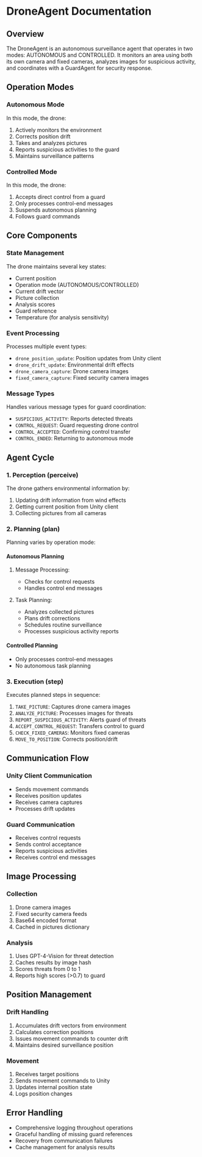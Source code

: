 # DroneAgent Documentation

## Overview
The DroneAgent is an autonomous surveillance agent that operates in two modes: AUTONOMOUS and CONTROLLED. It monitors an area using both its own camera and fixed cameras, analyzes images for suspicious activity, and coordinates with a GuardAgent for security response.

## Operation Modes

### Autonomous Mode
In this mode, the drone:
1. Actively monitors the environment
2. Corrects position drift
3. Takes and analyzes pictures
4. Reports suspicious activities to the guard
5. Maintains surveillance patterns

### Controlled Mode
In this mode, the drone:
1. Accepts direct control from a guard
2. Only processes control-end messages
3. Suspends autonomous planning
4. Follows guard commands

## Core Components

### State Management
The drone maintains several key states:
- Current position
- Operation mode (AUTONOMOUS/CONTROLLED)
- Current drift vector
- Picture collection
- Analysis scores
- Guard reference
- Temperature (for analysis sensitivity)

### Event Processing
Processes multiple event types:
- `drone_position_update`: Position updates from Unity client
- `drone_drift_update`: Environmental drift effects
- `drone_camera_capture`: Drone camera images
- `fixed_camera_capture`: Fixed security camera images

### Message Types
Handles various message types for guard coordination:
- `SUSPICIOUS_ACTIVITY`: Reports detected threats
- `CONTROL_REQUEST`: Guard requesting drone control
- `CONTROL_ACCEPTED`: Confirming control transfer
- `CONTROL_ENDED`: Returning to autonomous mode

## Agent Cycle

### 1. Perception (perceive)
The drone gathers environmental information by:
1. Updating drift information from wind effects
2. Getting current position from Unity client
3. Collecting pictures from all cameras

### 2. Planning (plan)
Planning varies by operation mode:

#### Autonomous Planning
1. Message Processing:
   - Checks for control requests
   - Handles control end messages
   
2. Task Planning:
   - Analyzes collected pictures
   - Plans drift corrections
   - Schedules routine surveillance
   - Processes suspicious activity reports

#### Controlled Planning
- Only processes control-end messages
- No autonomous task planning

### 3. Execution (step)
Executes planned steps in sequence:
1. `TAKE_PICTURE`: Captures drone camera images
2. `ANALYZE_PICTURE`: Processes images for threats
3. `REPORT_SUSPICIOUS_ACTIVITY`: Alerts guard of threats
4. `ACCEPT_CONTROL_REQUEST`: Transfers control to guard
5. `CHECK_FIXED_CAMERAS`: Monitors fixed cameras
6. `MOVE_TO_POSITION`: Corrects position/drift

## Communication Flow

### Unity Client Communication
- Sends movement commands
- Receives position updates
- Receives camera captures
- Processes drift updates

### Guard Communication
- Receives control requests
- Sends control acceptance
- Reports suspicious activities
- Receives control end messages

## Image Processing

### Collection
1. Drone camera images
2. Fixed security camera feeds
3. Base64 encoded format
4. Cached in pictures dictionary

### Analysis
1. Uses GPT-4-Vision for threat detection
2. Caches results by image hash
3. Scores threats from 0 to 1
4. Reports high scores (>0.7) to guard

## Position Management

### Drift Handling
1. Accumulates drift vectors from environment
2. Calculates correction positions
3. Issues movement commands to counter drift
4. Maintains desired surveillance position

### Movement
1. Receives target positions
2. Sends movement commands to Unity
3. Updates internal position state
4. Logs position changes

## Error Handling
- Comprehensive logging throughout operations
- Graceful handling of missing guard references
- Recovery from communication failures
- Cache management for analysis results
